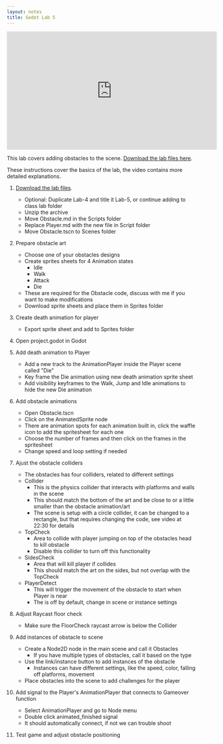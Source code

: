 ```yaml
---
layout: notes
title: Godot Lab 5
---
```


<iframe width="560" height="315" src="https://www.youtube.com/embed/8G-rC7Y_1XA?rel=0" frameborder="0" allow="accelerometer; autoplay; clipboard-write; encrypted-media; gyroscope; picture-in-picture" allowfullscreen></iframe>

This lab covers adding obstacles to the scene.  [Download the lab files here](lab-5.zip).

These instructions cover the basics of the lab, the video contains more detailed explanations.

1. [Download the lab files](lab-5.zip).
	- Optional: Duplicate Lab-4 and title it Lab-5, or continue adding to class lab folder
	- Unzip the archive
	- Move Obstacle.md in the Scripts folder
	- Replace Player.md with the new file in Script folder
	- Move Obstacle.tscn to Scenes folder


2. Prepare obstacle art
	- Choose one of your obstacles designs
	- Create sprites sheets for 4 Animation states
		- Idle
		- Walk
		- Attack
		- Die
	- These are required for the Obstacle code, discuss with me if you want to make modifications
	- Download sprite sheets and place them in Sprites folder


2. Create death animation for player
	- Export sprite sheet and add to Sprites folder


3. Open project.godot in Godot


4. Add death animation to Player
	- Add a new track to the AnimationPlayer inside the Player scene called "Die"
	- Key frame the Die animation using new death animation sprite sheet
	- Add visibility keyframes to the Walk, Jump and Idle animations to hide the new Die animation


5. Add obstacle animations
	- Open Obstacle.tscn
	- Click on the AnimatedSprite node
	- There are animation spots for each animation built in, click the waffle icon to add the spritesheet for each one
	- Choose the number of frames and then click on the frames in the spritesheet
	- Change speed and loop setting if needed  


6. Ajust the obstacle colliders
	- The obstacles has four colliders, related to different settings
	- Collider
		- This is the physics collider that interacts with platforms and walls in the scene
		- This should match the bottom of the art and be close to or a little smaller than the obstacle animation/art
		- The scene is setup with a circle collider, it can be changed to a rectangle, but that requires changing the code, see video at 22:30 for details
	- TopCheck
		- Area to collide with player jumping on top of the obstacles head to kill obstacle
		- Disable this collider to turn off this functionality
	- SidesCheck
		- Area that will kill player if collides
		- This should match the art on the sides, but not overlap with the TopCheck
	- PlayerDetect
		- This will trigger the movement of the obstacle to start when Player is near
		- The is off by default, change in scene or instance settings

7. Adjust Raycast floor check
	- Make sure the FloorCheck raycast arrow is below the Collider

7. Add instances of obstacle to scene
	- Create a Node2D node in the main scene and call it Obstacles
		- If you have multiple types of obstacles, call it based on the type
	- Use the link/instance button to add instances of the obstacle
		- Instances can have different settings, like the speed, color, falling off platforms, movement
	- Place obstacles into the scene to add challenges for the player

8. Add signal to the Player's AnimationPlayer that connects to Gameover function
	- Select AnimationPlayer and go to Node menu
	- Double click animated_finished signal
	- It should automatically connect, if not we can trouble shoot

9. Test game and adjust obstacle positioning

